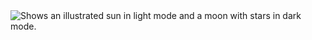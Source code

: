 <picture>
  <source media="(prefers-color-scheme: dark)" srcset="https://alpha-centauri-production.s3.amazonaws.com/uploads/content/174/header_image/header.jpg">
  <source media="(prefers-color-scheme: light)" srcset="https://alpha-centauri-production.s3.amazonaws.com/uploads/content/174/header_image/header.jpg">
  <img alt="Shows an illustrated sun in light mode and a moon with stars in dark mode." src="https://user-images.githubusercontent.com/25423296/163456779-a8556205-d0a5-45e2-ac17-42d089e3c3f8.png">
</picture>
